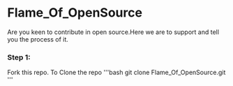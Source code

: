 # Flame_Of_OpenSource
Are you keen to contribute in open source.Here we are to support and tell you the process of it.<br>
### Step 1:
Fork this repo.
To Clone the repo
'''bash
git clone Flame_Of_OpenSource.git
'''
